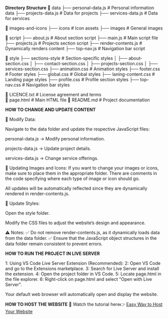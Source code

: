 <!-- How To Edit And Host The Portfolio Website -->


**Directory Structure**
📂 data
 ├── personal-data.js      # Personal information data
 ├── projects-data.js      # Data for projects
 ├── services-data.js      # Data for services

📂 images-and-icons
 ├── icons                 # Icon assets
 ├── images                # General images

📂 script
 ├── about.js              # About section script
 ├── main.js               # Main script file
 ├── projects.js           # Projects section script
 ├── render-contents.js    # Dynamically renders content
 ├── top-nav.js            # Navigation bar script

📂 style
 ├── sections-style        # Section-specific styles
 │   ├── about-section.css
 │   ├── contact-section.css
 │   ├── projects-section.css
 │   ├── services-section.css
 ├── animation.css         # Animation styles
 ├── footer.css            # Footer styles
 ├── global.css            # Global styles
 ├── laning-content.css    # Landing page styles
 ├── profile.css           # Profile section styles
 ├── top-nav.css           # Navigation bar styles

📄 LICENCE.txt             # License agreement and terms  
📄 page.html               # Main HTML file
📄 README.md               # Project documentation



**HOW TO CHANGE AND UPDATE CONTENT**

🔹 Modify Data:

Navigate to the data folder and update the respective JavaScript files:

personal-data.js → Modify personal information.

projects-data.js → Update project details.

services-data.js → Change service offerings.

📌 Updating Images and Icons:
If you want to change your images or icons, make sure to place them in the appropriate folder. There are comments in the code specifying where each type of image or icon should go.

All updates will be automatically reflected since they are dynamically rendered in render-contents.js.

🎨 Update Styles:

Open the style folder.

Modify the CSS files to adjust the website’s design and appearance.

⚠️ Notes:
✅ Do not remove render-contents.js, as it dynamically loads data from the data folder.
✅ Ensure that the JavaScript object structures in the data folder remain consistent to prevent errors.


**HOW TO RUN THE PROJECT IN LIVE SERVER**

  1: Using VS Code Live Server Extension (Recommended):
  2: Open VS Code and go to the Extensions marketplace.
  3: Search for Live Server and install the extension.
  4: Open the project folder in VS Code.
  5: Locate page.html in the file explorer.
  6: Right-click on page.html and select "Open with Live Server".

  Your default web browser will automatically open and display the website.


**HOW TO HOST THE WEBSITE**
📌 Watch the tutorial here👉 [Easy Way to Host Your Website](https://youtu.be/3e_FVE4piEM?si=Zs3fJf6QOZm2LnBW)


